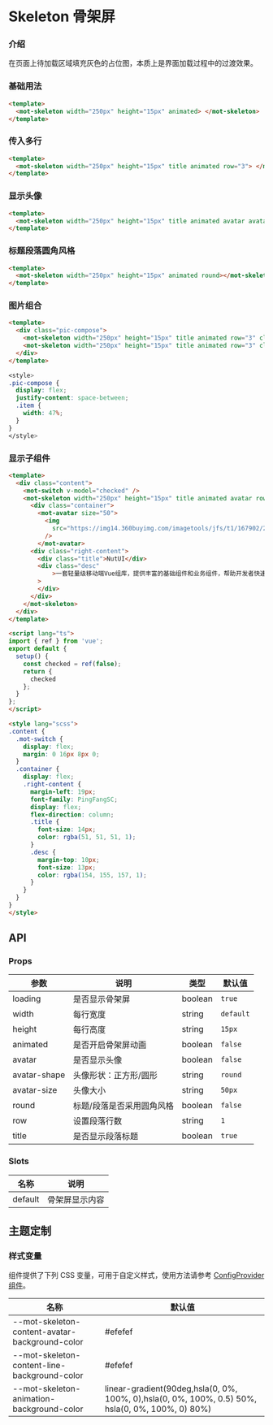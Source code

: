 # Skeleton 骨架屏

### 介绍

在页面上待加载区域填充灰色的占位图，本质上是界面加载过程中的过渡效果。

### 基础用法

```html
<template>
  <mot-skeleton width="250px" height="15px" animated> </mot-skeleton>
</template>

```

### 传入多行

```html
<template>
  <mot-skeleton width="250px" height="15px" title animated row="3"> </mot-skeleton>
</template>

```

### 显示头像

```html
<template>
  <mot-skeleton width="250px" height="15px" title animated avatar avatarSize="60px" row="3"> </mot-skeleton>
</template>
```

### 标题段落圆角风格

```html
<template>
  <mot-skeleton width="250px" height="15px" animated round></mot-skeleton>
</template>
```

### 图片组合

```html
<template>
  <div class="pic-compose">
    <mot-skeleton width="250px" height="15px" title animated row="3" class="item"> </mot-skeleton>
    <mot-skeleton width="250px" height="15px" title animated row="3" class="item"> </mot-skeleton>
  </div>
</template>
```

```css
<style>
.pic-compose {
  display: flex;
  justify-content: space-between;
  .item {
    width: 47%;
  }
}
</style>
```

### 显示子组件

```html
<template>
  <div class="content">
    <mot-switch v-model="checked" />
    <mot-skeleton width="250px" height="15px" title animated avatar row="3" :loading="!checked">
      <div class="container">
        <mot-avatar size="50">
          <img
            src="https://img14.360buyimg.com/imagetools/jfs/t1/167902/2/8762/791358/603742d7E9b4275e3/e09d8f9a8bf4c0ef.png"
          />
        </mot-avatar>
      <div class="right-content">
        <div class="title">NutUI</div>
        <div class="desc"
            >一套轻量级移动端Vue组库，提供丰富的基础组件和业务组件，帮助开发者快速搭建移动应用。</div
        >
        </div>
      </div>
    </mot-skeleton>
  </div>
</template>

<script lang="ts">
import { ref } from 'vue';
export default {
  setup() {
    const checked = ref(false);
    return {
      checked
    };
  }
};
</script>

<style lang="scss">
.content {
  .mot-switch {
    display: flex;
    margin: 0 16px 8px 0;
  }
  .container {
    display: flex;
    .right-content {
      margin-left: 19px;
      font-family: PingFangSC;
      display: flex;
      flex-direction: column;
      .title {
        font-size: 14px;
        color: rgba(51, 51, 51, 1);
      }
      .desc {
        margin-top: 10px;
        font-size: 13px;
        color: rgba(154, 155, 157, 1);
      }
    }
  }
}
</style>

```

## API

### Props

| 参数         | 说明                      | 类型    | 默认值    |
| ------------ | ------------------------- | ------- | --------- |
| loading      | 是否显示骨架屏            | boolean | `true`    |
| width        | 每行宽度                  | string  | `default` |
| height       | 每行高度                  | string  | `15px`    |
| animated     | 是否开启骨架屏动画        | boolean | `false`   |
| avatar       | 是否显示头像              | boolean | `false`   |
| avatar-shape | 头像形状：正方形/圆形     | string  | `round`   |
| avatar-size  | 头像大小                  | string  | `50px`    |
| round        | 标题/段落是否采用圆角风格 | boolean | `false`   |
| row          | 设置段落行数              | string  | `1`       |
| title        | 是否显示段落标题          | boolean | `true`    |

### Slots

| 名称    | 说明           |
| ------- | -------------- |
| default | 骨架屏显示内容 |

## 主题定制

### 样式变量

组件提供了下列 CSS 变量，可用于自定义样式，使用方法请参考 [ConfigProvider 组件](/components/basic/configprovider)。

| 名称                                           | 默认值                                                                                           |
| ---------------------------------------------- | ------------------------------------------------------------------------------------------------ |
| --mot-skeleton-content-avatar-background-color | #efefef                                                                                          |
| --mot-skeleton-content-line-background-color   | #efefef                                                                                          |
| --mot-skeleton-animation-background-color      | linear-gradient(90deg,hsla(0, 0%, 100%, 0),hsla(0, 0%, 100%, 0.5) 50%, hsla(0, 0%, 100%, 0) 80%) |
